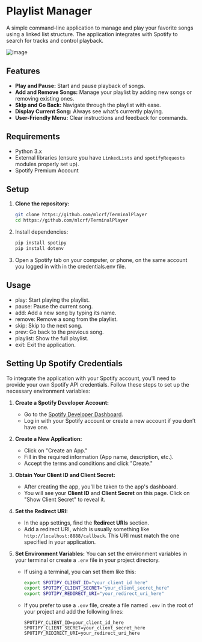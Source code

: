 # Playlist Manager

A simple command-line application to manage and play your favorite songs using a linked list structure. The application integrates with Spotify to search for tracks and control playback.

![image](https://github.com/user-attachments/assets/cffd4a0b-8acd-4099-8ada-f93c8de105d0)


## Features

- **Play and Pause:** Start and pause playback of songs.
- **Add and Remove Songs:** Manage your playlist by adding new songs or removing existing ones.
- **Skip and Go Back:** Navigate through the playlist with ease.
- **Display Current Song:** Always see what’s currently playing.
- **User-Friendly Menu:** Clear instructions and feedback for commands.

## Requirements

- Python 3.x
- External libraries (ensure you have `LinkedLists` and `spotifyRequests` modules properly set up).
- Spotify Premium Account

## Setup

1. **Clone the repository:**
   ```bash
   git clone https://github.com/mlcrf/TerminalPlayer
   cd https://github.com/mlcrf/TerminalPlayer
2. Install dependencies:
   ```bash
   pip install spotipy
   pip install dotenv
4. Open a Spotify tab on your computer, or phone, on the same account you logged in with in the credentials.env file.

## Usage
- play: Start playing the playlist.
- pause: Pause the current song.
- add: Add a new song by typing its name.
- remove: Remove a song from the playlist.
- skip: Skip to the next song.
- prev: Go back to the previous song.
- playlist: Show the full playlist.
- exit: Exit the application.

## Setting Up Spotify Credentials

To integrate the application with your Spotify account, you'll need to provide your own Spotify API credentials. Follow these steps to set up the necessary environment variables:

1. **Create a Spotify Developer Account:**
   - Go to the [Spotify Developer Dashboard](https://developer.spotify.com/dashboard/login).
   - Log in with your Spotify account or create a new account if you don’t have one.

2. **Create a New Application:**
   - Click on "Create an App."
   - Fill in the required information (App name, description, etc.).
   - Accept the terms and conditions and click "Create."

3. **Obtain Your Client ID and Client Secret:**
   - After creating the app, you'll be taken to the app's dashboard.
   - You will see your **Client ID** and **Client Secret** on this page. Click on "Show Client Secret" to reveal it.

4. **Set the Redirect URI:**
   - In the app settings, find the **Redirect URIs** section.
   - Add a redirect URI, which is usually something like `http://localhost:8888/callback`. This URI must match the one specified in your application.

5. **Set Environment Variables:**
   You can set the environment variables in your terminal or create a `.env` file in your project directory.

   - If using a terminal, you can set them like this:
     ```bash
     export SPOTIPY_CLIENT_ID="your_client_id_here"
     export SPOTIPY_CLIENT_SECRET="your_client_secret_here"
     export SPOTIPY_REDIRECT_URI="your_redirect_uri_here"
     ```

   - If you prefer to use a `.env` file, create a file named `.env` in the root of your project and add the following lines:
     ```env
     SPOTIPY_CLIENT_ID=your_client_id_here
     SPOTIPY_CLIENT_SECRET=your_client_secret_here
     SPOTIPY_REDIRECT_URI=your_redirect_uri_here
     ```

